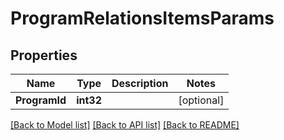 # ProgramRelationsItemsParams

## Properties

Name | Type | Description | Notes
------------ | ------------- | ------------- | -------------
**ProgramId** | **int32** |  | [optional] 

[[Back to Model list]](../README.md#documentation-for-models) [[Back to API list]](../README.md#documentation-for-api-endpoints) [[Back to README]](../README.md)


